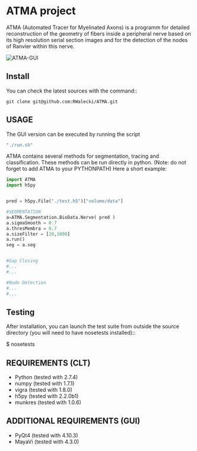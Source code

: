 ATMA project
=================
ATMA (Automated Tracer for Myelinated Axons) is a programm for detailed reconstruction of the geometry of fibers inside a peripheral nerve based on its high resolution serial section images and for the detection of the nodes of Ranvier within this nerve.

![ATMA-GUI](https://github.com/RWalecki/ATMA/blob/master/doc/screenshot.png?raw=true)

Install
-------
You can check the latest sources with the command::

    git clone git@github.com:RWalecki/ATMA.git



USAGE 
-----

The GUI version can be executed by running the script 

```bash
"./run.sh"
```

ATMA contains several methods for segmentation, tracing and classification. These methods can be run directly in python.
(Note: do not forget to add ATMA to your PYTHONPATH)
Here a short example:

```python
import ATMA
import h5py


pred = h5py.File("./test.h5")["volume/data"]

#SEGMENTATION
a=ATMA.Segmentation.BioData.Nerve( pred )
a.sigmaSmooth = 0.7
a.thresMembra = 0.7
a.sizeFilter = [20,1000]
a.run()
seg = a.seg


#Gap Closing
#...
#...

#Node Detection
#...
#...
```



Testing
-------
After installation, you can launch the test suite from outside the
source directory (you will need to have nosetests installed)::

   $ nosetests 


REQUIREMENTS (CLT)
------------------

* Python (tested with 2.7.4)
* numpy (tested with 1.7.1)
* vigra (tested with 1.8.0)
* h5py (tested with 2.2.0b1)
* munkres (tested with 1.0.6)

ADDITIONAL REQUIREMENTS (GUI)
-----------------------------
* PyQt4 (tested with 4.10.3)
* MayaVi (tested with 4.3.0)
